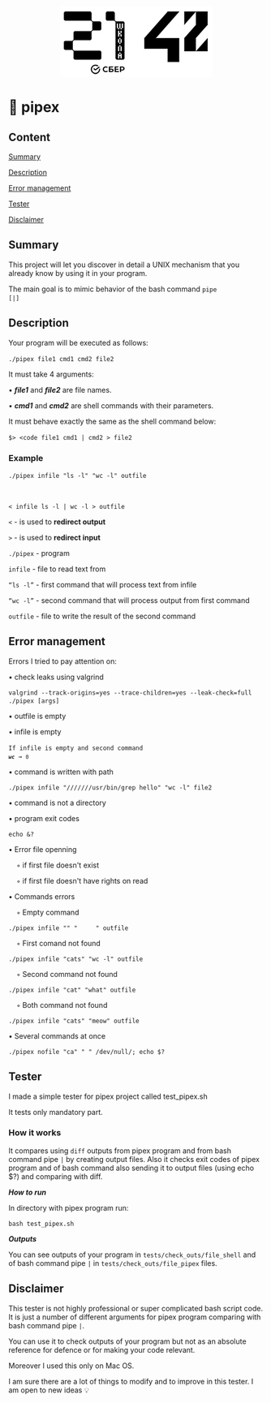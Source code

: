 <div align="center" max-width="auto" max-height="auto">
	<img src="imgs/21_42_logos.png" max-height="250" alight="center">
</div>

# 💈 pipex

## Content

[Summary](https://github.com/D-Dashka/pipex#summary)

[Description](https://github.com/D-Dashka/pipex#Description)

[Error management](https://github.com/D-Dashka/pipex#error-management)

[Tester](https://github.com/D-Dashka/pipex#tester)

[Disclaimer](https://github.com/D-Dashka/pipex#disclaimer)

## Summary

This project will let you discover in detail a UNIX mechanism that you already know by using it in your program.

The main goal is to mimic behavior of the bash command <code>pipe [|]</code>

## Description

Your program will be executed as follows:

<code>./pipex file1 cmd1 cmd2 file2</code>

It must take 4 arguments:

• ***file1*** and ***file2*** are file names.

• ***cmd1*** and ***cmd2*** are shell commands with their parameters.

It must behave exactly the same as the shell command below:

<code>$> <code file1 cmd1 | cmd2 > file2</code>

### Example

	./pipex infile "ls -l" "wc -l" outfile
<br>

	< infile ls -l | wc -l > outfile

`<` - is used to **redirect output**

`>` - is used to **redirect input**

`./pipex` - program

`infile` - file to read text from

`“ls -l”` - first command that will process text from infile

`“wc -l”` - second command that will process output from first command

`outfile` - file to write the result of the second command

## Error management

Errors I tried to pay attention on:

• check leaks using valgrind

	valgrind --track-origins=yes --trace-children=yes --leak-check=full ./pipex [args]

• outfile is empty

• infile is empty
    
<code>If infile is empty and second command ***`wc`*** → `0`</code>
    
• command is written with path
    
    ./pipex infile "///////usr/bin/grep hello" "wc -l" file2

• command is not a directory

• program exit codes
    
    echo &?
    
• Error file openning

&nbsp;&nbsp;&nbsp;&nbsp;◦ if first file doesn't exist

&nbsp;&nbsp;&nbsp;&nbsp;◦ if first file doesn't have rights on read

• Commands errors
    
&nbsp;&nbsp;&nbsp;&nbsp;◦ Empty command

	./pipex infile "" "     " outfile
    
&nbsp;&nbsp;&nbsp;&nbsp;◦ First comand not found

	./pipex infile "cats" "wc -l" outfile
    
&nbsp;&nbsp;&nbsp;&nbsp;◦ Second command not found

	./pipex infile "cat" "what" outfile
    
&nbsp;&nbsp;&nbsp;&nbsp;◦ Both command not found

	./pipex infile "cats" "meow" outfile
    
• Several commands at once

	./pipex nofile "ca" " " /dev/null/; echo $?

## Tester

I made a simple tester for pipex project called test_pipex.sh
		
It tests only mandatory part.

### How it works

It compares using <code>diff</code> outputs from pipex program and from bash command pipe <code>|</code> by creating output files. 
Also it checks exit codes of pipex program and of bash command also sending it to output files (using echo $?) and comparing with diff.

***How to run***

In directory with pipex program run:

	bash test_pipex.sh

***Outputs***

You can see outputs of your program in <code>tests/check_outs/file_shell</code> and of bash command pipe <code>|</code> in <code>tests/check_outs/file_pipex</code> files.

## Disclaimer

This tester is not highly professional or super complicated bash script code. It is just a number of different arguments for pipex program comparing with bash command pipe <code>|</code>.

You can use it to check outputs of your program but not as an absolute reference for defence or for making your code relevant.

Moreover I used this only on Mac OS.

I am sure there are a lot of things to modify and to improve in this tester. I am open to new ideas 💡

